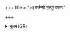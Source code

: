 +++
title = "०३ पर्जन्यो मृत्युर् वरुणः"

+++
<details><summary>मूलम् (GR)</summary>

पर्जन्यो मृत्युर् वरुणः  
सोम ओषधयः पयः ।  
जीमूता आसन् सत्वानस्  
तैर् इदं स्वर् आभरन् ॥
</details>